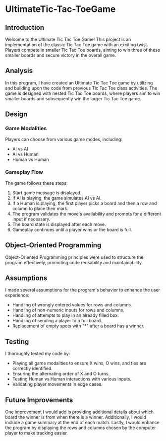 # UltimateTic-Tac-ToeGame
## Introduction

Welcome to the Ultimate Tic Tac Toe Game! This project is an implementation of the classic Tic Tac Toe game with an exciting twist. Players compete in smaller Tic Tac Toe boards, aiming to win three of these smaller boards and secure victory in the overall game.

## Analysis

In this program, I have created an Ultimate Tic Tac Toe game by utilizing and building upon the code from previous Tic Tac Toe class activities. The game is designed with nested Tic Tac Toe boards, where players aim to win smaller boards and subsequently win the larger Tic Tac Toe game.

## Design

### Game Modalities

Players can choose from various game modes, including:
- AI vs AI
- AI vs Human
- Human vs Human

### Gameplay Flow

The game follows these steps:
1. Start game message is displayed.
2. If AI is playing, the game simulates AI vs AI.
3. If a Human is playing, the first player picks a board and then a row and column to place their mark.
4. The program validates the move's availability and prompts for a different input if necessary.
5. The board state is displayed after each move.
6. Gameplay continues until a player wins or the board is full.

## Object-Oriented Programming

Object-Oriented Programming principles were used to structure the program effectively, promoting code reusability and maintainability.

## Assumptions

I made several assumptions for the program's behavior to enhance the user experience:
- Handling of wrongly entered values for rows and columns.
- Handling of non-numeric inputs for rows and columns.
- Handling of attempts to play in an already filled box.
- Handling of sending a player to a full board.
- Replacement of empty spots with "*" after a board has a winner.

## Testing

I thoroughly tested my code by:
- Playing all game modalities to ensure X wins, O wins, and ties are correctly identified.
- Ensuring the alternating order of X and O turns.
- Testing Human vs Human interactions with various inputs.
- Validating player movements in edge cases.

## Future Improvements

One improvement I would add is providing additional details about which board the winner is from when there is a winner. Additionally, I would include a game summary at the end of each match. Lastly, I would enhance the program by displaying the rows and columns chosen by the computer player to make tracking easier.
